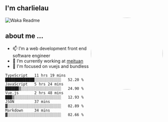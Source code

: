 
<h2>I'm charlielau</h2>
<img align='right' style="border-radius:50%" src="https://avatars1.githubusercontent.com/u/44078251?s=460&u=6b4f1c257663e44063b0b6a21c9c94f45bcfdcc7&v=4" width="230">

![Waka Readme](https://github.com/CharlieLau/charlielau/workflows/Waka%20Readme/badge.svg)

## about me ...
- 📫 I’m a web development front end software engineer
- 🔭 I’m currently working at  <a href="https://www.meituan.com">meituan</a>
- 🔭 I'm focused on vuejs and bundless

<!-- <p align="center">
  <a href="https://github.com/charlielau" class="rich-diff-level-one">
    <img src="https://github-readme-stats.vercel.app/api?username=charlielau&title_color=333&text_color=777" alt="CharlieLau" >
  </a>
</p> -->

<!--START_SECTION:waka-->
```text
TypeScript   11 hrs 19 mins  █████████████░░░░░░░░░░░░   52.20 % 
JavaScript   5 hrs 24 mins   ██████▒░░░░░░░░░░░░░░░░░░   24.90 % 
Vue.js       2 hrs 48 mins   ███▒░░░░░░░░░░░░░░░░░░░░░   12.93 % 
JSON         37 mins         ▓░░░░░░░░░░░░░░░░░░░░░░░░   02.89 % 
Markdown     34 mins         ▓░░░░░░░░░░░░░░░░░░░░░░░░   02.66 % 
```
<!--END_SECTION:waka-->
